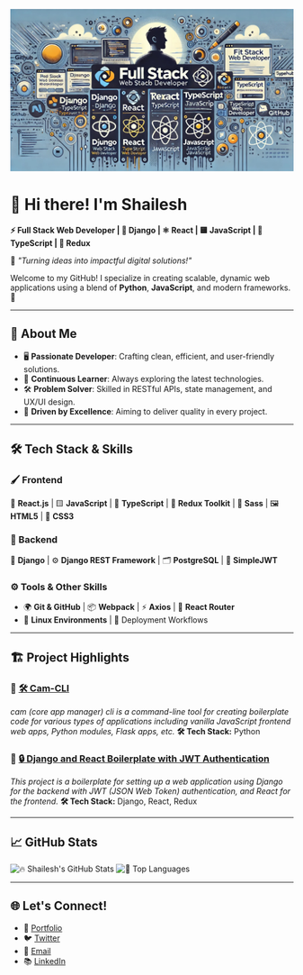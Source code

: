 ![Banner Image](banner-image.jpeg)

# 👋 Hi there! I'm **Shailesh**
**⚡ Full Stack Web Developer | 🐍 Django | ⚛️ React | 🟨 JavaScript | 💙 TypeScript | 🔄 Redux**

🌟 *"Turning ideas into impactful digital solutions!"*

Welcome to my GitHub! I specialize in creating scalable, dynamic web applications using a blend of **Python**, **JavaScript**, and modern frameworks. 🚀

---

## 🌟 **About Me**
- 🖥️ **Passionate Developer**: Crafting clean, efficient, and user-friendly solutions.
- 🚀 **Continuous Learner**: Always exploring the latest technologies.
- 🛠️ **Problem Solver**: Skilled in RESTful APIs, state management, and UX/UI design.
- 🌈 **Driven by Excellence**: Aiming to deliver quality in every project.

---

## 🛠️ **Tech Stack & Skills**

### 🖌️ Frontend
🎨 **React.js** | 🟨 **JavaScript** | 💙 **TypeScript** | 🔄 **Redux Toolkit** | 🎀 **Sass** | 🖼️ **HTML5** | 🎨 **CSS3**

### 🔗 Backend
🐍 **Django** | ⚙️ **Django REST Framework** | 🗂️ **PostgreSQL** | 🔑 **SimpleJWT**

### ⚙️ Tools & Other Skills
- 🌍 **Git & GitHub** | 📦 **Webpack** | ⚡ **Axios** | 🧭 **React Router**
- 🐧 **Linux Environments** | 🚢 Deployment Workflows

---

## 🏗️ **Project Highlights**

### 🔹 [🛠️ Cam-CLI](https://github.com/shaileshpandit141/cam-cli)
*cam (core app manager) cli is a command-line tool for creating boilerplate code for various types of applications including vanilla JavaScript frontend web apps, Python modules, Flask apps, etc.*
**🛠️ Tech Stack:** Python

### 🔹 [🔒 Django and React Boilerplate with JWT Authentication](https://github.com/shaileshpandit141/django-react-boilerplate)
*This project is a boilerplate for setting up a web application using Django for the backend with JWT (JSON Web Token) authentication, and React for the frontend.*
**🛠️ Tech Stack:** Django, React, Redux

---

## 📈 **GitHub Stats**

![🔥 Shailesh's GitHub Stats](https://github-readme-stats.vercel.app/api?username=shaileshpandit141&show_icons=true&theme=radical)
![🚀 Top Languages](https://github-readme-stats.vercel.app/api/top-langs/?username=shaileshpandit141&layout=compact&theme=radical)

---

## 🌐 **Let's Connect!**
- 💼 [Portfolio](.)
- 🐦 [Twitter](https://twitter.com/shaileshonx)
- 💌 [Email](mailto:shaileshpandit141@gmail.com)
- 📚 [LinkedIn](https://linkedin.com/in/shaileshpandit141)
